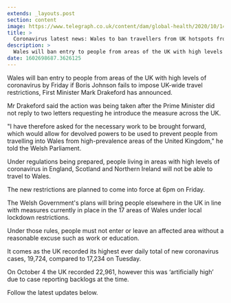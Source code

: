 ```yaml
--- 
extends: _layouts.post 
section: content 
image: https://www.telegraph.co.uk/content/dam/global-health/2020/10/14/TELEMMGLPICT000241788806_trans_NvBQzQNjv4Bq9ZgHWGWfvdgN-PUV7CBULatK8i8SSLa7Whxpeg-Q3SI.jpeg?impolicy=logo-overlay 
title: > 
  Coronavirus latest news: Wales to ban travellers from UK hotspots from Friday, as daily cases hit new record 
description: > 
  Wales will ban entry to people from areas of the UK with high levels of coronavirus by Friday if Boris Johnson fails to impose UK-wide travel restrictions, First Minister Mark Drakeford has announced.Under regulations being prepared, people living in areas with high levels of coronavirus in England, Scotland and Northern Ireland will not be able to travel to Wales.The Welsh Government's plans will bring people elsewhere in the UK in line with measures currently in place in the 17 areas of Wales under local lockdown restrictions.It comes as the UK recorded its highest ever daily total of new coronavirus cases, 19,724, compared to 17,234 on Tuesday.On October 4 the UK recorded 22,961, however this was ‘artificially high’ due to case reporting backlogs at the time. 
date: 1602698687.3626125 
--- 
```

Wales will ban entry to people from areas of the UK with high levels of coronavirus by Friday if Boris Johnson fails to impose UK-wide travel restrictions, First Minister Mark Drakeford has announced.

Mr Drakeford said the action was being taken after the Prime Minister did not reply to two letters requesting he introduce the measure across the UK.

"I have therefore asked for the necessary work to be brought forward, which would allow for devolved powers to be used to prevent people from travelling into Wales from high-prevalence areas of the United Kingdom," he told the Welsh Parliament.

Under regulations being prepared, people living in areas with high levels of coronavirus in England, Scotland and Northern Ireland will not be able to travel to Wales.

The new restrictions are planned to come into force at 6pm on Friday.

The Welsh Government's plans will bring people elsewhere in the UK in line with measures currently in place in the 17 areas of Wales under local lockdown restrictions.

Under those rules, people must not enter or leave an affected area without a reasonable excuse such as work or education.

It comes as the UK recorded its highest ever daily total of new coronavirus cases, 19,724, compared to 17,234 on Tuesday.

On October 4 the UK recorded 22,961, however this was ‘artificially high’ due to case reporting backlogs at the time.

Follow the latest updates below.